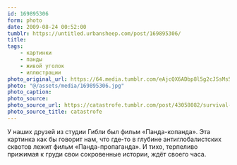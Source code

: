 ```yaml
---
id: 169895306
form: photo
date: 2009-08-24 00:52:00
tumblr: https://untitled.urbansheep.com/post/169895306/
title:
tags:
    - картинки
    - панды
    - живой уголок
    - иллюстрации
photo_original_url: https://64.media.tumblr.com/eAjcQX6ADbp8l5g2cJSsMs54_500.jpg
photo: "@/assets/media/169895306.jpg"
photo_caption:
photo_source:
photo_source_url: https://catastrofe.tumblr.com/post/43058082/survival-of-the-best-equipped
photo_source_title: catastrofe
---
```


<p>У наших друзей из студии Гибли был фильм «Панда-копанда». Эта картинка как бы говорит нам, что где-то в глубине антиглобалистских сквотов лежит фильм «Панда-пропаганда». И тихо, терпеливо прижимая к груди свои сокровенные истории, ждёт своего часа.</p>
